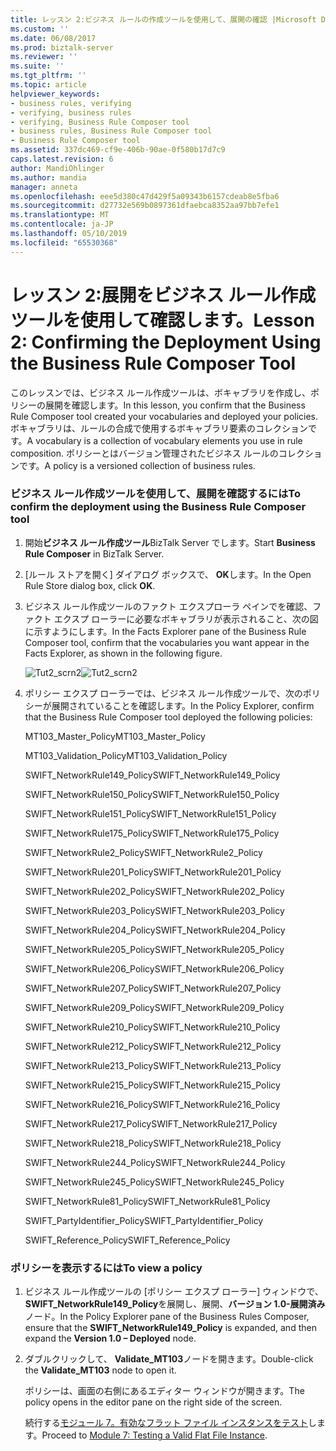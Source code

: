 ```yaml
---
title: レッスン 2:ビジネス ルールの作成ツールを使用して、展開の確認 |Microsoft Docs
ms.custom: ''
ms.date: 06/08/2017
ms.prod: biztalk-server
ms.reviewer: ''
ms.suite: ''
ms.tgt_pltfrm: ''
ms.topic: article
helpviewer_keywords:
- business rules, verifying
- verifying, business rules
- verifying, Business Rule Composer tool
- business rules, Business Rule Composer tool
- Business Rule Composer tool
ms.assetid: 337dc469-cf9e-406b-90ae-0f580b17d7c9
caps.latest.revision: 6
author: MandiOhlinger
ms.author: mandia
manager: anneta
ms.openlocfilehash: eee5d380c47d429f5a09343b6157cdeab8e5fba6
ms.sourcegitcommit: d27732e569b0897361dfaebca8352aa97bb7efe1
ms.translationtype: MT
ms.contentlocale: ja-JP
ms.lasthandoff: 05/10/2019
ms.locfileid: "65530368"
---
```

# <a name="lesson-2-confirming-the-deployment-using-the-business-rule-composer-tool"></a><span data-ttu-id="0da23-102">レッスン 2:展開をビジネス ルール作成ツールを使用して確認します。</span><span class="sxs-lookup"><span data-stu-id="0da23-102">Lesson 2: Confirming the Deployment Using the Business Rule Composer Tool</span></span>
<span data-ttu-id="0da23-103">このレッスンでは、ビジネス ルール作成ツールは、ボキャブラリを作成し、ポリシーの展開を確認します。</span><span class="sxs-lookup"><span data-stu-id="0da23-103">In this lesson, you confirm that the Business Rule Composer tool created your vocabularies and deployed your policies.</span></span> <span data-ttu-id="0da23-104">ボキャブラリは、ルールの合成で使用するボキャブラリ要素のコレクションです。</span><span class="sxs-lookup"><span data-stu-id="0da23-104">A vocabulary is a collection of vocabulary elements you use in rule composition.</span></span> <span data-ttu-id="0da23-105">ポリシーとはバージョン管理されたビジネス ルールのコレクションです。</span><span class="sxs-lookup"><span data-stu-id="0da23-105">A policy is a versioned collection of business rules.</span></span>  
  
### <a name="to-confirm-the-deployment-using-the-business-rule-composer-tool"></a><span data-ttu-id="0da23-106">ビジネス ルール作成ツールを使用して、展開を確認するには</span><span class="sxs-lookup"><span data-stu-id="0da23-106">To confirm the deployment using the Business Rule Composer tool</span></span>  
  
1.  <span data-ttu-id="0da23-107">開始**ビジネス ルール作成ツール**BizTalk Server でします。</span><span class="sxs-lookup"><span data-stu-id="0da23-107">Start **Business Rule Composer** in BizTalk Server.</span></span>  
  
2.  <span data-ttu-id="0da23-108">[ルール ストアを開く] ダイアログ ボックスで、 **OK**します。</span><span class="sxs-lookup"><span data-stu-id="0da23-108">In the Open Rule Store dialog box, click **OK**.</span></span>  
  
3.  <span data-ttu-id="0da23-109">ビジネス ルール作成ツールのファクト エクスプローラ ペインでを確認、ファクト エクスプ ローラーに必要なボキャブラリが表示されること、次の図に示すようにします。</span><span class="sxs-lookup"><span data-stu-id="0da23-109">In the Facts Explorer pane of the Business Rule Composer tool, confirm that the vocabularies you want appear in the Facts Explorer, as shown in the following figure.</span></span>  
  
     <span data-ttu-id="0da23-110">![](../../adapters-and-accelerators/accelerator-swift/media/tut2-scrn2.gif "Tut2_scrn2")</span><span class="sxs-lookup"><span data-stu-id="0da23-110">![](../../adapters-and-accelerators/accelerator-swift/media/tut2-scrn2.gif "Tut2_scrn2")</span></span>  
  
4.  <span data-ttu-id="0da23-111">ポリシー エクスプ ローラーでは、ビジネス ルール作成ツールで、次のポリシーが展開されていることを確認します。</span><span class="sxs-lookup"><span data-stu-id="0da23-111">In the Policy Explorer, confirm that the Business Rule Composer tool deployed the following policies:</span></span>  
  
     <span data-ttu-id="0da23-112">MT103_Master_Policy</span><span class="sxs-lookup"><span data-stu-id="0da23-112">MT103_Master_Policy</span></span>  
  
     <span data-ttu-id="0da23-113">MT103_Validation_Policy</span><span class="sxs-lookup"><span data-stu-id="0da23-113">MT103_Validation_Policy</span></span>  
  
     <span data-ttu-id="0da23-114">SWIFT_NetworkRule149_Policy</span><span class="sxs-lookup"><span data-stu-id="0da23-114">SWIFT_NetworkRule149_Policy</span></span>  
  
     <span data-ttu-id="0da23-115">SWIFT_NetworkRule150_Policy</span><span class="sxs-lookup"><span data-stu-id="0da23-115">SWIFT_NetworkRule150_Policy</span></span>  
  
     <span data-ttu-id="0da23-116">SWIFT_NetworkRule151_Policy</span><span class="sxs-lookup"><span data-stu-id="0da23-116">SWIFT_NetworkRule151_Policy</span></span>  
  
     <span data-ttu-id="0da23-117">SWIFT_NetworkRule175_Policy</span><span class="sxs-lookup"><span data-stu-id="0da23-117">SWIFT_NetworkRule175_Policy</span></span>  
  
     <span data-ttu-id="0da23-118">SWIFT_NetworkRule2_Policy</span><span class="sxs-lookup"><span data-stu-id="0da23-118">SWIFT_NetworkRule2_Policy</span></span>  
  
     <span data-ttu-id="0da23-119">SWIFT_NetworkRule201_Policy</span><span class="sxs-lookup"><span data-stu-id="0da23-119">SWIFT_NetworkRule201_Policy</span></span>  
  
     <span data-ttu-id="0da23-120">SWIFT_NetworkRule202_Policy</span><span class="sxs-lookup"><span data-stu-id="0da23-120">SWIFT_NetworkRule202_Policy</span></span>  
  
     <span data-ttu-id="0da23-121">SWIFT_NetworkRule203_Policy</span><span class="sxs-lookup"><span data-stu-id="0da23-121">SWIFT_NetworkRule203_Policy</span></span>  
  
     <span data-ttu-id="0da23-122">SWIFT_NetworkRule204_Policy</span><span class="sxs-lookup"><span data-stu-id="0da23-122">SWIFT_NetworkRule204_Policy</span></span>  
  
     <span data-ttu-id="0da23-123">SWIFT_NetworkRule205_Policy</span><span class="sxs-lookup"><span data-stu-id="0da23-123">SWIFT_NetworkRule205_Policy</span></span>  
  
     <span data-ttu-id="0da23-124">SWIFT_NetworkRule206_Policy</span><span class="sxs-lookup"><span data-stu-id="0da23-124">SWIFT_NetworkRule206_Policy</span></span>  
  
     <span data-ttu-id="0da23-125">SWIFT_NetworkRule207_Policy</span><span class="sxs-lookup"><span data-stu-id="0da23-125">SWIFT_NetworkRule207_Policy</span></span>  
  
     <span data-ttu-id="0da23-126">SWIFT_NetworkRule209_Policy</span><span class="sxs-lookup"><span data-stu-id="0da23-126">SWIFT_NetworkRule209_Policy</span></span>  
  
     <span data-ttu-id="0da23-127">SWIFT_NetworkRule210_Policy</span><span class="sxs-lookup"><span data-stu-id="0da23-127">SWIFT_NetworkRule210_Policy</span></span>  
  
     <span data-ttu-id="0da23-128">SWIFT_NetworkRule212_Policy</span><span class="sxs-lookup"><span data-stu-id="0da23-128">SWIFT_NetworkRule212_Policy</span></span>  
  
     <span data-ttu-id="0da23-129">SWIFT_NetworkRule213_Policy</span><span class="sxs-lookup"><span data-stu-id="0da23-129">SWIFT_NetworkRule213_Policy</span></span>  
  
     <span data-ttu-id="0da23-130">SWIFT_NetworkRule215_Policy</span><span class="sxs-lookup"><span data-stu-id="0da23-130">SWIFT_NetworkRule215_Policy</span></span>  
  
     <span data-ttu-id="0da23-131">SWIFT_NetworkRule216_Policy</span><span class="sxs-lookup"><span data-stu-id="0da23-131">SWIFT_NetworkRule216_Policy</span></span>  
  
     <span data-ttu-id="0da23-132">SWIFT_NetworkRule217_Policy</span><span class="sxs-lookup"><span data-stu-id="0da23-132">SWIFT_NetworkRule217_Policy</span></span>  
  
     <span data-ttu-id="0da23-133">SWIFT_NetworkRule218_Policy</span><span class="sxs-lookup"><span data-stu-id="0da23-133">SWIFT_NetworkRule218_Policy</span></span>  
  
     <span data-ttu-id="0da23-134">SWIFT_NetworkRule244_Policy</span><span class="sxs-lookup"><span data-stu-id="0da23-134">SWIFT_NetworkRule244_Policy</span></span>  
  
     <span data-ttu-id="0da23-135">SWIFT_NetworkRule245_Policy</span><span class="sxs-lookup"><span data-stu-id="0da23-135">SWIFT_NetworkRule245_Policy</span></span>  
  
     <span data-ttu-id="0da23-136">SWIFT_NetworkRule81_Policy</span><span class="sxs-lookup"><span data-stu-id="0da23-136">SWIFT_NetworkRule81_Policy</span></span>  
  
     <span data-ttu-id="0da23-137">SWIFT_PartyIdentifier_Policy</span><span class="sxs-lookup"><span data-stu-id="0da23-137">SWIFT_PartyIdentifier_Policy</span></span>  
  
     <span data-ttu-id="0da23-138">SWIFT_Reference_Policy</span><span class="sxs-lookup"><span data-stu-id="0da23-138">SWIFT_Reference_Policy</span></span>  
  
### <a name="to-view-a-policy"></a><span data-ttu-id="0da23-139">ポリシーを表示するには</span><span class="sxs-lookup"><span data-stu-id="0da23-139">To view a policy</span></span>  
  
1. <span data-ttu-id="0da23-140">ビジネス ルール作成ツールの [ポリシー エクスプ ローラー] ウィンドウで、 **SWIFT_NetworkRule149_Policy**を展開し、展開、**バージョン 1.0-展開済み**ノード。</span><span class="sxs-lookup"><span data-stu-id="0da23-140">In the Policy Explorer pane of the Business Rules Composer, ensure that the **SWIFT_NetworkRule149_Policy** is expanded, and then expand the **Version 1.0 – Deployed** node.</span></span>  
  
2. <span data-ttu-id="0da23-141">ダブルクリックして、 **Validate_MT103**ノードを開きます。</span><span class="sxs-lookup"><span data-stu-id="0da23-141">Double-click the **Validate_MT103** node to open it.</span></span>  
  
    <span data-ttu-id="0da23-142">ポリシーは、画面の右側にあるエディター ウィンドウが開きます。</span><span class="sxs-lookup"><span data-stu-id="0da23-142">The policy opens in the editor pane on the right side of the screen.</span></span>  
  
   <span data-ttu-id="0da23-143">続行する[モジュール 7。有効なフラット ファイル インスタンスをテスト](../../adapters-and-accelerators/accelerator-swift/module-7-testing-a-valid-flat-file-instance.md)します。</span><span class="sxs-lookup"><span data-stu-id="0da23-143">Proceed to [Module 7: Testing a Valid Flat File Instance](../../adapters-and-accelerators/accelerator-swift/module-7-testing-a-valid-flat-file-instance.md).</span></span>
